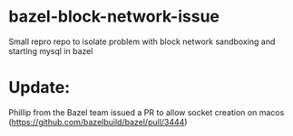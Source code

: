 # bazel-block-network-issue
Small repro repo to isolate problem with block network sandboxing and starting mysql in bazel

# Update:
Phillip from the Bazel team issued a PR to allow socket creation on macos (https://github.com/bazelbuild/bazel/pull/3444)
